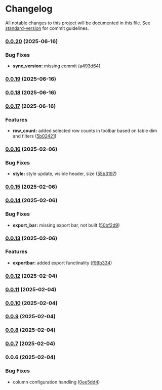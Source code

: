 # Changelog

All notable changes to this project will be documented in this file. See [standard-version](https://github.com/conventional-changelog/standard-version) for commit guidelines.

### [0.0.20](https://github.com/fxi/amtabulator/compare/v0.0.19...v0.0.20) (2025-06-16)


### Bug Fixes

* **sync_version:** missing commit ([a493d64](https://github.com/fxi/amtabulator/commit/a493d6461eeb45f07e24e593a075b0943bce8980))

### [0.0.19](https://github.com/fxi/amtabulator/compare/v0.0.18...v0.0.19) (2025-06-16)

### [0.0.18](https://github.com/fxi/amtabulator/compare/v0.0.17...v0.0.18) (2025-06-16)

### [0.0.17](https://github.com/fxi/amtabulator/compare/v0.0.16...v0.0.17) (2025-06-16)


### Features

* **row_count:** added selected row counts in toolbar based on table dim and filters ([5b02421](https://github.com/fxi/amtabulator/commit/5b024219a171f0cfa7eb7ae8a20df2e389f406b9))

### [0.0.16](https://github.com/fxi/amtabulator/compare/v0.0.15...v0.0.16) (2025-02-06)


### Bug Fixes

* **style:** style update, visible header, size ([55b3197](https://github.com/fxi/amtabulator/commit/55b3197c6b7eae3f6eaa6d4aa821cd2c0a8b6d39))

### [0.0.15](https://github.com/fxi/amtabulator/compare/v0.0.14...v0.0.15) (2025-02-06)

### [0.0.14](https://github.com/fxi/amtabulator/compare/v0.0.13...v0.0.14) (2025-02-06)


### Bug Fixes

* **export_bar:** missing export bar, not built ([50bf2d9](https://github.com/fxi/amtabulator/commit/50bf2d901743d166d05e18075a05c4c56c49edf7))

### [0.0.13](https://github.com/fxi/amtabulator/compare/v0.0.12...v0.0.13) (2025-02-06)


### Features

* **exportbar:** added export functinality ([f99b334](https://github.com/fxi/amtabulator/commit/f99b3347d983bed7b4dfcd2f75a270e01c51b87a))

### [0.0.12](https://github.com/fxi/amtabulator/compare/v0.0.11...v0.0.12) (2025-02-04)

### [0.0.11](https://github.com/fxi/amtabulator/compare/v0.0.10...v0.0.11) (2025-02-04)

### [0.0.10](https://github.com/fxi/amtabulator/compare/v0.0.9...v0.0.10) (2025-02-04)

### [0.0.9](https://github.com/fxi/amtabulator/compare/v0.0.8...v0.0.9) (2025-02-04)

### [0.0.8](https://github.com/fxi/amtabulator/compare/v0.0.7...v0.0.8) (2025-02-04)

### [0.0.7](https://github.com/fxi/amtabulator/compare/v0.0.6...v0.0.7) (2025-02-04)

### 0.0.6 (2025-02-04)


### Bug Fixes

* column configuration handling ([0ee5dd4](https://github.com/fxi/amtabulator/commit/0ee5dd40e46753928516e289bcad8b3b18e48b32))
